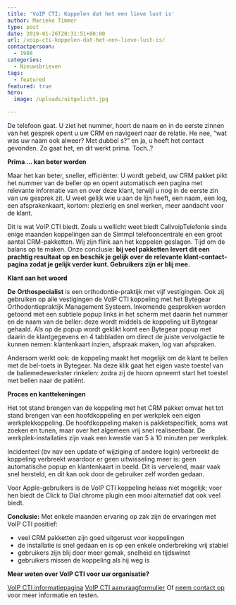 ```yaml
---
title: 'VoIP CTI: Koppelen dat het een lieve lust is'
author: Marieke Timmer
type: post
date: 2019-01-26T20:31:51+00:00
url: /voip-cti-koppelen-dat-het-een-lieve-lust-is/
contactpersoon:
  - 1988
categories:
  - Nieuwsbrieven
tags:
  - featured
featured: true
hero:
  image: /uploads/uitgelicht.jpg

---
```

De telefoon gaat. U ziet het nummer, hoort de naam en in de eerste zinnen van het gesprek opent u uw CRM en navigeert naar de relatie. He nee, “wat was uw naam ook alweer? Met dubbel s?” en ja, u heeft het contact gevonden. Zo gaat het, en dit werkt prima.
Toch..?

<!--more-->

**Prima … kan beter worden**

Maar het kan beter, sneller, efficiënter. U wordt gebeld, uw CRM pakket pikt het nummer van de beller op en opent automatisch een pagina met relevante informatie van en over deze klant, terwijl u nog in de eerste zin van uw gesprek zit. U weet gelijk wie u aan de lijn heeft, een naam, een log, een afsprakenkaart, kortom: plezierig en snel werken, meer aandacht voor de klant.

Dit is wat VoIP CTI biedt. Zoals u wellicht weet biedt CallvoipTelefonie sinds enige maanden koppelingen aan de Simmpl telefooncentrale en een groot aantal CRM-pakketten. Wij zijn flink aan het koppelen geslagen. Tijd om de balans op te maken.
Onze conclusie: **bij veel pakketten levert dit een prachtig resultaat op en beschik je gelijk over de relevante klant-contact-pagina zodat je gelijk verder kunt. Gebruikers zijn er blij mee.**

**Klant aan het woord**

**De** **Orthospecialist** is een orthodontie-praktijk met vijf vestigingen. Ook zij gebruiken op alle vestigingen de VoIP CTI koppeling met het Bytegear Orthodontiepraktijk Management Systeem. Inkomende gesprekken worden getoond met een subtiele popup links in het scherm met daarin het nummer en de naam van de beller: deze wordt middels de koppeling uit Bytegear gehaald. Als op de popup wordt geklikt komt een Bytegear popup met daarin de klantgegevens en 4 tabbladen om direct de juiste vervolgactie te kunnen nemen: klantenkaart inzien, afspraak maken, log van afspraken.

Andersom werkt ook: de koppeling maakt het mogelijk om de klant te bellen met de bel-toets in Bytegear. Na deze klik gaat het eigen vaste toestel van de baliemedewerkster rinkelen: zodra zij de hoorn opneemt start het toestel met bellen naar de patiënt.

**Proces en kanttekeningen**

Het tot stand brengen van de koppeling met het CRM pakket omvat het tot stand brengen van een hoofdkoppeling en per werkplek een eigen werkplekkoppeling. De hoofdkoppeling maken is pakketspecifiek, soms wat zoeken en tunen, maar over het algemeen vrij snel realiseerbaar. De werkplek-installaties zijn vaak een kwestie van 5 à 10 minuten per werkplek.

Incidenteel (bv nav een update of wijziging of andere login) verbreekt de koppeling verbreekt waardoor er geen uitwisseling meer is: geen automatische popup en klantenkaart in beeld. Dit is vervelend, maar vaak snel hersteld, en dit kan ook door de gebruiker zelf worden gedaan.

Voor Apple-gebruikers is de VoIP CTI koppeling helaas niet mogelijk; voor hen biedt de Click to Dial chrome plugin een mooi alternatief dat ook veel biedt.

**Conclusie:**
Met enkele maanden ervaring op zak zijn de ervaringen met VoIP CTI positief:
* veel CRM pakketten zijn goed uitgerust voor koppelingen
* de installatie is snel gedaan en is op een enkele onderbreking vrij stabiel
* gebruikers zijn blij door meer gemak, snelheid en tijdswinst
* gebruikers missen de koppeling als hij weg is


**Meer weten over VoIP CTI voor uw organisatie?**

<a href="https://www.callvoiptelefonie.nl/voip-cti/" target="_blank">VoIP CTI informatiepagina</a>
<a rel="noreferrer noopener" aria-label=" (opent in een nieuwe tab)" href="https://www.callvoiptelefonie.nl/mijncallvoip/aanvragen/aanvraag-voip-cti-koppeling/" target="_blank">VoIP CTI aanvraagformulier</a>
Of <a href="https://www.callvoiptelefonie.nl/contact/hulp-nodig/" target="_blank">neem contact op</a> voor meer informatie en testen.